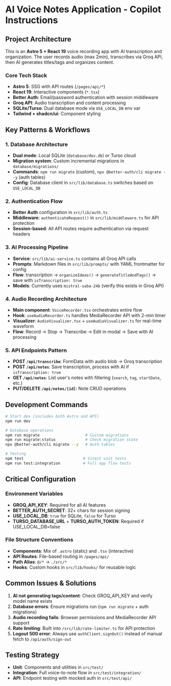 # AI Voice Notes Application - Copilot Instructions

## Project Architecture

This is an **Astro 5 + React 19** voice recording app with AI transcription and organization. The user records audio (max 2min), transcribes via Groq API, then AI generates titles/tags and organizes content.

### Core Tech Stack

- **Astro 5**: SSG with API routes (`/pages/api/*`)
- **React 19**: Interactive components (`*.tsx`)
- **Better Auth**: Email/password authentication with session middleware
- **Groq API**: Audio transcription and content processing
- **SQLite/Turso**: Dual database mode via `USE_LOCAL_DB` env var
- **Tailwind + shadcn/ui**: Component styling

## Key Patterns & Workflows

### 1. Database Architecture

- **Dual mode**: Local SQLite (`database/dev.db`) or Turso cloud
- **Migration system**: Custom incremental migrations in `database/migrations/`
- **Commands**: `npm run migrate` (custom), `npx @better-auth/cli migrate --y` (auth tables)
- **Config**: Database client in `src/lib/database.ts` switches based on `USE_LOCAL_DB`

### 2. Authentication Flow

- **Better Auth** configuration in `src/lib/auth.ts`
- **Middleware**: `authenticateRequest()` in `src/lib/middleware.ts` for API protection
- **Session-based**: All API routes require authentication via request headers

### 3. AI Processing Pipeline

- **Service**: `src/lib/ai-service.ts` contains all Groq API calls
- **Prompts**: Markdown files in `src/lib/prompts/` with YAML frontmatter for config
- **Flow**: transcription → `organizeIdeas()` → `generateTitleAndTags()` → save with `isTranscription: true`
- **Models**: Currently uses `mistral-saba-24b` (verify this exists in Groq API)

### 4. Audio Recording Architecture

- **Main component**: `VoiceRecorder.tsx` orchestrates entire flow
- **Hook**: `useAudioRecorder.ts` handles MediaRecorder API with 2-min timer
- **Visualizer**: `AudioVisualizer.tsx` + `useAudioVisualizer.ts` for real-time waveform
- **Flow**: Record → Stop → Transcribe → Edit in modal → Save with AI processing

### 5. API Endpoints Pattern

- **POST `/api/transcribe`**: FormData with audio blob → Groq transcription
- **POST `/api/notes`**: Save transcription, process with AI if `isTranscription: true`
- **GET `/api/notes`**: List user's notes with filtering (`search`, `tag`, `startDate`, etc.)
- **PUT/DELETE `/api/notes/[id]`**: Note CRUD operations

## Development Commands

```bash
# Start dev (includes both Astro and API)
npm run dev

# Database operations
npm run migrate                    # Custom migrations
npm run migrate:status             # Check migration state
npx @better-auth/cli migrate --y   # Auth tables

# Testing
npm test                          # Vitest unit tests
npm run test:integration          # Full app flow tests
```

## Critical Configuration

### Environment Variables

- **GROQ_API_KEY**: Required for all AI features
- **BETTER_AUTH_SECRET**: 32+ chars for session signing
- **USE_LOCAL_DB**: `true` for SQLite, `false` for Turso
- **TURSO_DATABASE_URL** + **TURSO_AUTH_TOKEN**: Required if USE_LOCAL_DB=false

### File Structure Conventions

- **Components**: Mix of `.astro` (static) and `.tsx` (interactive)
- **API Routes**: File-based routing in `/pages/api/`
- **Path Alias**: `@/*` → `./src/*`
- **Hooks**: Custom hooks in `src/lib/hooks/` for reusable logic

## Common Issues & Solutions

1. **AI not generating tags/content**: Check GROQ_API_KEY and verify model name exists
2. **Database errors**: Ensure migrations run (`npm run migrate` + auth migrations)
3. **Audio recording fails**: Browser permissions and MediaRecorder API support
4. **Rate limiting**: Built into `/src/lib/rate-limiter.ts` for API protection
5. **Logout 500 error**: Always use `authClient.signOut()` instead of manual fetch to `/api/auth/sign-out`

## Testing Strategy

- **Unit**: Components and utilities in `src/test/`
- **Integration**: Full voice-to-note flow in `src/test/integration/`
- **API**: Endpoint testing with mocked auth in `src/test/api/`
